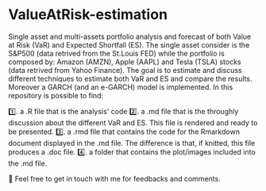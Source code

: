 # ValueAtRisk-estimation

Single asset and multi-assets portfolio analysis and forecast of both Value at Risk (VaR) and Expected Shortfall (ES). The single asset consider is the S&P500 (data retrived from the St.Louis FED) while the portfolio is composed by: Amazon (AMZN), Apple (AAPL) and Tesla (TSLA) stocks (data retrived from Yahoo Finance). The goal is to estimate and discuss different techniques to estimate both VaR and ES and compare the results. Moreover a GARCH (and an e-GARCH) model is implemented.
In this repository is possible to find:

1️⃣. a .R file that is the analysis' code
2️⃣. a .md file that is the throughly discussion about the different VaR and ES. This file is rendered and ready to be presented.
3️⃣. a .rmd file that contains the code for the Rmarkdown document displayed in the .md file. The difference is that, if knitted, this file produces a .doc file.
4️⃣. a folder that contains the plot/images included into the .md file.

📩 Feel free to get in touch with me for feedbacks and comments.
